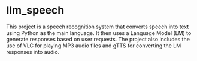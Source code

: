 # llm_speech
This project is a speech recognition system that converts speech into text using Python as the main language. It then uses a Language Model (LM) to generate responses based on user requests. The project also includes the use of VLC for playing MP3 audio files and gTTS for converting the LM responses into audio.
